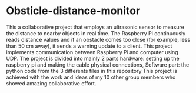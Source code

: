 # Obsticle-distance-monitor
This a collaborative project that employs an ultrasonic sensor to measure the distance to nearby objects in real  time. The Raspberry Pi continuously reads distance values and if an obstacle comes too close  (for example, less than 50 cm away), it sends a warning update to a client. This project implements communication between Raspberry Pi and computer using UDP.
The project is divided into mainly 2 parts hardware: setting up the raspberry pi and making the cable physical connections, Software part: the python code from the 3 differents files in this repository
This project is achieved with the work and ideas of my 10 other group members who showed amazing collaborative effort.
